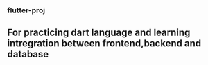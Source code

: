 ### flutter-proj
 ## For practicing dart language and learning intregration between frontend,backend and database
